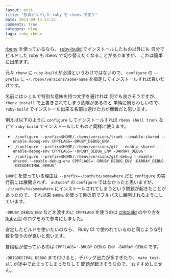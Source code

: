 ```yaml
---
layout: post
title: "独自ビルドした ruby を rbenv で使う"
date: 2013-09-14 23:22
comments: true
category: blog
tags: ruby rbenv
---
```

[rbenv](https://github.com/sstephenson/rbenv)
を使っているなら、
[ruby-build](https://github.com/sstephenson/ruby-build)
でインストールしたもの以外にも
自分でビルドした ruby も rbenv で切り替えたくなることがありますが、
これは簡単に出来ます。

<!--more-->

元々 `rbenv` に `ruby-build` が必須というわけではないので、
`configure` の `--prefix` に
`~/.rbenv/versions/some-name`
を指定してインストールすれば良いだけです。

名前にはシェルで特別な意味を持つ文字を避ければ
何でも良さそうですが、
`rbenv install` で上書きされてしまう危険があるのと
単純に紛らわしいので、
`ruby-build` でインストール出来る名前は避けた方が無難だと思います。

例えば以下のように `configure` してインストールすれば `rbenv shell trunk` などで `ruby-build` でインストールしたものと同様に使えます。

* `./configure --prefix=$HOME/.rbenv/versions/trunk --enable-shared --enable-debug-env CPPFLAGS=-DRUBY_DEBUG_ENV`
* `./configure --prefix=$HOME/.rbenv/versions/git --enable-shared --enable-debug-env CPPFLAGS='-DRUBY_DEBUG_ENV -DARRAY_DEBUG'`
* `./configure --prefix=$HOME/.rbenv/versions/git-debug --enable-shared --enable-debug-env CPPFLAGS='-DRUBY_DEBUG_ENV -DARRAY_DEBUG -DBIGDECIMAL_DEBUG'`

`$HOME` を使っている理由は
`--prefix=~/path/to/somewhere`
だと `configure` の実行前には展開されず、
`autoconf` の `configure` ではなかったと思いますが、
`./~/path/to/somewhere`
にインストールされてしまうという問題が起きたことがあったので、
それ以来
`$HOME`
を使って目の前でフルパスに展開されるようにしています。

`-DRUBY_DEBUG_ENV` などを渡すのに `CPPFLAGS` を使うのは
[chkbuild](https://github.com/akr/chkbuild)
のやり方を
[Ruby CI](http://rubyci.org/)
のログをみて参考にしました。

安定したビルドを使いたいのなら、
Ruby CI
で使われているのと同じような引数を使うのが良いと思います。

普段私が使っているのは
`CPPFLAGS='-DRUBY_DEBUG_ENV -DARRAY_DEBUG`
です。

`-DBIGDECIMAL_DEBUG`
まで付けると、デバッグ出力が多すぎたり、
`make test-all`
が途中で止まってしまったりして
問題が起きそうなので、
おすすめしません。
